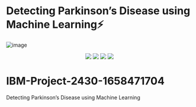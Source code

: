 
# Detecting Parkinson’s Disease using Machine Learning⚡
![image](https://user-images.githubusercontent.com/70385414/191471540-f4c52f4f-3d82-4338-a930-132a373a963d.png)



<div align="center">
   <img src="https://img.shields.io/badge/Flask-000000?style=for-the-badge&logo=flask&logoColor=white"></img>
   <img src="https://img.shields.io/badge/Django-092E20?style=for-the-badge&logo=django&logoColor=green"></img>
   <img src="https://img.shields.io/badge/Python-FFD43B?style=for-the-badge&logo=python&logoColor=blue"></img>
   <img src="https://img.shields.io/badge/scikit_learn-F7931E?style=for-the-badge&logo=scikit-learn&logoColor=white"></img>
</div>



# IBM-Project-2430-1658471704
Detecting Parkinson’s Disease using Machine Learning
